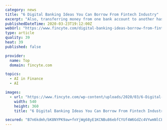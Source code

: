 ```yaml
---
category: news
title: "6 Digital Banking Ideas You Can Borrow From Fintech Industry"
excerpt: "Also, transferring money from one bank account to another has never been easier. Another smart digital idea you can borrow from the fintech industry is the adoption of AI and machine learning. This sophisticated technology complements the fintech industry incredibly well. This is mainly because many financial projects rely heavily on analyzing ..."
publishedDateTime: 2020-03-23T19:12:00Z
webUrl: "https://www.fincyte.com/digital-banking-ideas-borrow-from-fintech-industry/"
type: article
quality: 39
heat: 39
published: false

provider:
  name: Top
  domain: fincyte.com

topics:
  - AI in Finance
  - AI

images:
  - url: "https://www.fincyte.com/wp-content/uploads/2020/03/6-Digital-Banking-Ideas-You-Can-Borrow-From-Fintech-Industry.jpg"
    width: 540
    height: 360
    title: "6 Digital Banking Ideas You Can Borrow From Fintech Industry"

secured: "B7n6kdmh/bK8NYPK9aw+fnYjWg68yE1KCNBu86ebfCYUf4W6GdZc4VYwmNlCLiIjHAQoS1bCtXiP+EfN8zDMKVIjcuir2iQ5fCmzJt6RonqNI5Ms7CORwyekrS8FrgStJwUsbWSKQ/CA2ZOooOGT8nTLESzSZVpty6qZc9HFnznCxrp1DzVWhBoxR/z6fDWURfkrtvi/+TeIbkeIn7unAe5qZjWwgupyaFDzkf//rWnQQMPeIIvDqP3Y3ySMmVwQZKBVb4h2TBaX6f9xsqkMshlzXQkP/M33e3iVsBVRBs+KFS/8F668p4P6RrQYWreR;yy3VjCjcNZ7lLSB96A63eQ=="
---
```


